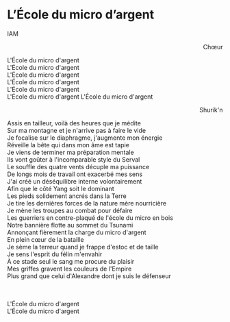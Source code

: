 #  L’École du micro d’argent 
IAM 
<p style='text-align: right;'>Chœur</p> 

L'École du micro d'argent \
L'École du micro d'argent \
L'École du micro d'argent \
L'École du micro d'argent \
L'École du micro d'argent \
L'École du micro d'argent 
L'École du micro d'argent 

<p style='text-align: right;'>Shurik'n</p> 

Assis en tailleur, voilà des heures que je médite \
Sur ma montagne et je n'arrive pas à faire le vide \
Je focalise sur le diaphragme, j'augmente mon énergie \
Réveille la bête qui dans mon âme est tapie \
Je viens de terminer ma préparation mentale\
Ils vont goûter à l'incomparable style du Serval\
Le souffle des quatre vents décuple ma puissance\
De longs mois de travail ont exacerbé mes sens\
J'ai créé un déséquilibre interne volontairement\
Afin que le côté Yang soit le dominant\
Les pieds solidement ancrés dans la Terre\
Je tire les dernières forces de la nature mère nourricière\
Je mène les troupes au combat pour défaire\
Les guerriers en contre-plaqué de l'école du micro en bois\
Notre bannière flotte au sommet du Tsunami\
Annonçant fièrement la charge du micro d'argent\
En plein cœur de la bataille\
Je sème la terreur quand je frappe d'estoc et de taille\
Je sens l'esprit du félin m'envahir\
À ce stade seul le sang me procure du plaisir\
Mes griffes gravent les couleurs de l'Empire\
Plus grand que celui d'Alexandre dont je suis le défenseur

 \
  \
L'École du micro d'argent \
L'École du micro d'argent

